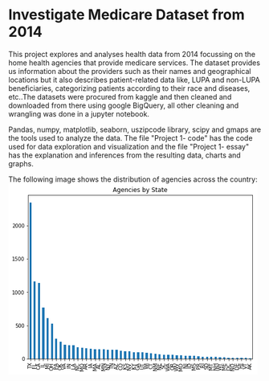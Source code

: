 # Investigate Medicare Dataset from 2014

This project explores and analyses health data from 2014 focussing on the home health agencies that provide medicare services. The dataset provides us information about the providers such as their names and geographical locations but it also describes patient-related data like, LUPA and non-LUPA beneficiaries, categorizing patients according to their race and diseases, etc..The datasets were procured from kaggle and then cleaned and downloaded from there using google BigQuery, all other cleaning and wrangling was done in a jupyter notebook.  

Pandas, numpy, matplotlib, seaborn, uszipcode library, scipy and gmaps are the tools used to analyze the data. The file "Project 1- code" has the code used for data exploration and visualization and the file "Project 1- essay" has the explanation and inferences from the resulting data, charts and graphs. 

The following image shows the distribution of agencies across the country:
![agencies](https://github.com/shahzina/Investigate-Medicare-Data/blob/master/images/agencies_by_state.png)


